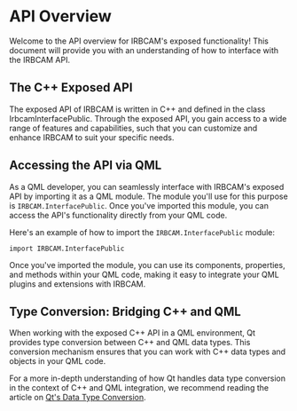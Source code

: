 # API Overview

Welcome to the API overview for IRBCAM's exposed functionality! This document will provide you with an understanding of how to interface with the IRBCAM API.

## The C++ Exposed API

The exposed API of IRBCAM is written in C++ and defined in the class IrbcamInterfacePublic. Through the exposed API, you gain access to a wide range of features and capabilities, such that you can customize and enhance IRBCAM to suit your specific needs.

## Accessing the API via QML

As a QML developer, you can seamlessly interface with IRBCAM's exposed API by importing it as a QML module. The module you'll use for this purpose is `IRBCAM.InterfacePublic`. Once you've imported this module, you can access the API's functionality directly from your QML code.

Here's an example of how to import the `IRBCAM.InterfacePublic` module:

```
import IRBCAM.InterfacePublic
```

Once you've imported the module, you can use its components, properties, and methods within your QML code, making it easy to integrate your QML plugins and extensions with IRBCAM.

## Type Conversion: Bridging C++ and QML

When working with the exposed C++ API in a QML environment, Qt provides type conversion between C++ and QML data types. This conversion mechanism ensures that you can work with C++ data types and objects in your QML code.

For a more in-depth understanding of how Qt handles data type conversion in the context of C++ and QML integration, we recommend reading the article on [Qt's Data Type Conversion](https://doc.qt.io/qt-6/qtqml-cppintegration-data.html).

